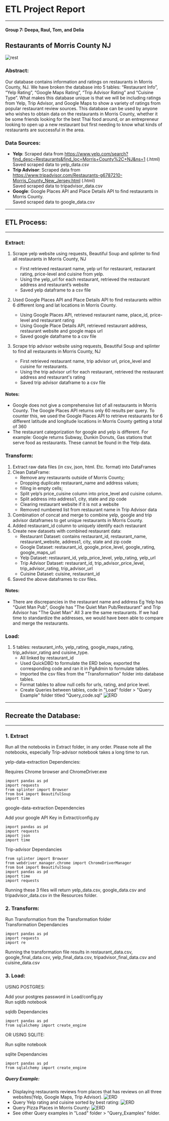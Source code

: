 # ETL Project Report
---
#### Group 7: Deepa, Raul, Tom, and Delia

## Restaurants of Morris County NJ

![rest](Resources/restaurant.png)

### Abstract:

   Our database contains information and ratings on restaurants in Morris County, NJ.  We have broken the database into 5 tables: “Restaurant Info”, “Yelp Rating”, “Google Maps Rating”, “Trip Advisor Rating” and “Cuisine Type”.  What makes this database unique is that we will be including ratings from Yelp, Trip Advisor, and Google Maps to show a variety of ratings from popular restaurant review sources.  This database can be used by anyone who wishes to obtain data on the restaurants in Morris County, whether it be some friends looking for the best Thai food around, or an entrepreneur looking to open up a new restaurant but first needing to know what kinds of restaurants are successful in the area. 

### Data Sources:
* **Yelp**: Scraped data from https://www.yelp.com/search?find_desc=Restaurants&find_loc=Morris+County%2C+NJ&ns=1 (.html)   
Saved scraped data to yelp_data.csv
* **Trip Advisor**: Scraped data from https://www.tripadvisor.com/Restaurants-g6787210-Morris_County_New_Jersey.html (.html)   
Saved scraped data to tripadvisor_data.csv
* **Google**: Google Places API and Place Details API to find restaurants in Morris County.    
Saved scraped data to google_data.csv

---

## ETL Process:

---

### Extract:
1. Scrape yelp website using requests, Beautiful Soup and splinter to find all restaurants in Morris County, NJ
    * First retrieved restaurant name, yelp url for restaurant, restaurant rating, price-level and cuisine from yelp.
    * Using the yelp_url for each restaurant, retrieved the restaurant address and restaurant’s website
    * Saved yelp dataframe to a csv file   
   
   
2. Used Google Places API and Place Details API to find restaurants within 6 different long and lat locations in Morris County.
    * Using Google Places API, retrieved restaurant name, place_id, price-level and restaurant rating
    * Using Google Place Details API, retrieved restaurant address, restaurant website and google maps url
    * Saved google dataframe to a csv file   
       
       
3. Scrape trip advisor website using requests, Beautiful Soup and splinter to find all restaurants in Morris County, NJ
    * First retrieved restaurant name, trip advisor url, price_level and cuisine for restaurants.
    * Using the trip advisor url for each restaurant, retrieved the restaurant address and restaurant's rating
    * Saved trip advisor dataframe to a csv file
   
#### Notes:
* Google does not give a comprehensive list of all restaurants in Morris County. The Google Places API returns only 60 results per query. To counter this, we used the Google Places API to retrieve restaurants for 6 different latitude and longitude locations in Morris County getting a total of 360         
* The restaurant categorization for google and yelp is different. For example: Google returns Subway, Dunkin Donuts, Gas stations that serve food as restaurants. These cannot be found in the Yelp data.  

### Transform:
1. Extract raw data files (in csv, json, html. Etc. format)  into DataFrames
2. Clean DataFrame: 
    * Remove any restaurants outside of Morris County; 
    * Dropping duplicate restaurant_name and address values; 
    * filling in empty cells; 
    * Split yelp’s price_cuisine column into price_level and cuisine column.
    * Split address into address1, city, state and zip code
    * Clearing restaurant website if it is not a website
    * Removed numbered list from restaurant name in Trip Advisor data
3. Combination of concat and merge to combine yelp, google and trip advisor dataframes to get unique restaurants in Morris County.
4. Added restaurant_id column to uniquely identify each restaurant
5. Create new datasets with combined restaurant data: 
    * Restaurant Dataset: contains restaurant_id, restaurant_name, restaurant_website, address1, city, state and zip code
    * Google Dataset: restaurant_id, google_price_level, google_rating, google_maps_url
    * Yelp Dataset: restaurant_id, yelp_price_level, yelp_rating, yelp_url
    * Trip Advisor Dataset: restaurant_id, trip_advisor_price_level, trip_advisor_rating, trip_advisor_url
    * Cuisine Dataset: cuisine, restaurant_id
6. Saved the above dataframes to csv files.

#### Notes:
* There are discrepancies in the restaurant name and address Eg Yelp has "Quiet Man Pub", Google has "The Quiet Man Pub/Restaurant" and Trip Advisor has "The Quiet Man" All 3 are the same restaurants. If we had time to standardize the addresses, we would have been able to compare and merge the restaurants.

### Load:
1. 5 tables: restaurant_info, yelp_rating, google_maps_rating, trip_advisor_rating and cuisine_type.
    * All linked by restaurant_id
    * Used QuickDBD to formulate the ERD below, exported the corresponding code and ran it in PgAdmin to formulate tables.
    * Imported the csv files from the "Transformation" folder into database tables.
    * Format tables to allow null cells for urls, rating, and price level.
    * Create Queries between tables, code in "Load" folder > "Query Example" folder titled "Query_code.sql"
    ![ERD](https://github.com/deliahellander/ETL-Project/blob/load/Load/ERD.png?raw=true)

---
## Recreate the Database:
---
### 1. Extract
Run all the notebooks in Extract folder, in any order. Please note all the notebooks, especially Trip-advisor notebook takes a long time to run.   

yelp-data-extraction Dependencies:  

Requires Chrome browser and ChromeDriver.exe
       
```
import pandas as pd
import requests
from splinter import Browser
from bs4 import BeautifulSoup
import time
```    
       
google-data-extraction Dependencies   

Add your google API Key in Extract/config.py
```
import pandas as pd
import requests
import json
import time
```       
 
Trip-advisor Dependancies   

```
from splinter import Browser
from webdriver_manager.chrome import ChromeDriverManager
from bs4 import BeautifulSoup
import pandas as pd
import time
import requests
```   
Running these 3 files will return yelp_data.csv, google_data.csv and tripadvisor_data.csv in the Resources folder.  

### 2. Transform:
Run Transformation from the Transformation folder   
Transformation Dependancies
```
import pandas as pd
import requests
import re
```
Running the transformation file results in restaurant_data.csv, google_final_data.csv, yelp_final_data.csv, tripadvisor_final_data.csv and cuisine_data.csv   


### 3. Load:

USING POSTGRES:   

Add your postgres password in Load/config.py   
Run sqldb notebook

sqldb Dependancies   
```
import pandas as pd
from sqlalchemy import create_engine
```

OR USING SQLITE:

Run sqlite notebook

sqlite Dependancies   
```
import pandas as pd
from sqlalchemy import create_engine
```
    
   ##### Query Example:
   * Displaying restaurants reviews from places that has reviews on all three websites(Yelp, Google Maps, Trip Advisor).
   ![ERD](https://github.com/deliahellander/ETL-Project/blob/main/Load/Query_Examples/Ratings_From_all_3_sources.png?raw=true)
   * Query Yelp rating and cuisine sorted by best rating:
   ![ERD](https://github.com/deliahellander/ETL-Project/blob/main/Load/Query_Examples/Yelp_Rating_sorted_Desc_by_rating.png?raw=true)
   * Query Pizza Places in Morris County:
   ![ERD](https://github.com/deliahellander/ETL-Project/blob/main/Load/Query_Examples/pizza_places_in_morris_county.png?raw=true)
   * See other Query examples in "Load" folder > "Query_Examples" folder.
  




